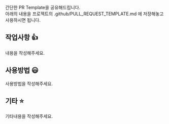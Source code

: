 간단한 PR Template을 공유해드립니다. <br>
아래의 내용을 프로젝트의 .github/PULL_REQUEST_TEMPLATE.md 에 저장해놓고 사용하시면 됩니다.

## 작업사항 :thumbsup:

내용을 작성해주세요.

## 사용방법 :smiley:

사용방법을 작성해주세요.

## 기타 :star:

기타내용을 작성해주세요.
